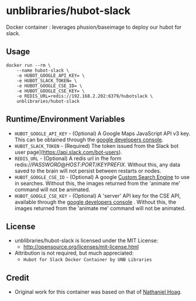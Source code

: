 # unblibraries/hubot-slack
Docker container : leverages phusion/baseimage to deploy our hubot for slack.

## Usage
```
docker run --rm \
    --name hubot-slack \
    -e HUBOT_GOOGLE_API_KEY= \
    -e HUBOT_SLACK_TOKEN= \
    -e HUBOT_GOOGLE_CSE_ID= \
    -e HUBOT_GOOGLE_CSE_KEY= \
    -e REDIS_URL=redis://192.168.2.202:6379/hubotslack \
    unblibraries/hubot-slack
```
## Runtime/Environment Variables
* `HUBOT_GOOGLE_API_KEY` - (Optional) A Google Maps JavaScript API v3 key. This can be obtained through the [google developers console](http://stackoverflow.com/questions/22294128/how-can-i-get-google-map-api-v3-key).
* `HUBOT_SLACK_TOKEN` - (Required) The token issued from the Slack bot user page](https://api.slack.com/bot-users).
* `REDIS_URL` - (Optional) A redis url in fhe form redis://*PASSWORD*@*HOST*:*PORT*/*KEYPREFIX*. Without this, any data saved to the brain will not persist between restarts or nodes.
* `HUBOT_GOOGLE_CSE_ID` - (Optional) A google [Custom Search Engine](https://cse.google.com/cse/all) to use in searches. Without this, the images returned from the 'animate me' command will not be animated.
* `HUBOT_GOOGLE_CSE_KEY` - (Optional) A 'server' API key for the CSE API, available through the [google developers console](https://console.developers.google.com/project/hubotlibsystems) . Without this, the images returned from the 'animate me' command will not be animated.

## License
- unblibraries/hubot-slack is licensed under the MIT License:
  - http://opensource.org/licenses/mit-license.html
- Attribution is not required, but much appreciated:
  - `Hubot for Slack Docker Container by UNB Libraries`

## Credit
- Original work for this container was based on that of [Nathaniel Hoag](http://nathanielhoag.com/blog/2014/12/07/a-dockerized-slack-integrated-hubot/).
